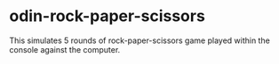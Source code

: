 # odin-rock-paper-scissors

This simulates 5 rounds of rock-paper-scissors game played within the console against the computer.